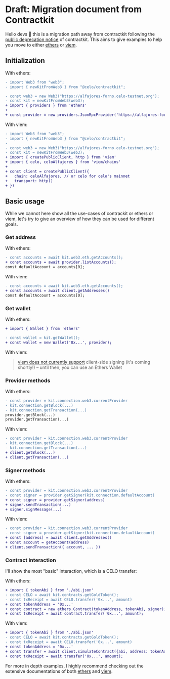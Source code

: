 # Draft: Migration document from Contractkit

Hello devs 🌱 this is a migration path away from contractkit following the [public deprecation notice](https://forum.celo.org/t/sunsetting-contractkit/5337/1) of contractkit. This aims to give examples to help you move to either [ethers](https://docs.ethers.org/) or [viem](https://viem.sh/).

## Initialization

With ethers:

```diff
- import Web3 from "web3";
- import { newKitFromWeb3 } from "@celo/contractkit";

- const web3 = new Web3("https://alfajores-forno.celo-testnet.org");
- const kit = newKitFromWeb3(web3);
+ import { providers } from 'ethers'
+
+ const provider = new providers.JsonRpcProvider('https://alfajores-forno.celo-testnet.org')
```

With viem:

```diff
- import Web3 from "web3";
- import { newKitFromWeb3 } from "@celo/contractkit";
-
- const web3 = new Web3("https://alfajores-forno.celo-testnet.org");
- const kit = newKitFromWeb3(web3);
+ import { createPublicClient, http } from 'viem'
+ import { celo, celoAlfajores } from 'viem/chains'
+
+ const client = createPublicClient({
+   chain: celoAlfajores, // or celo for celo's mainnet
+   transport: http()
+ })
```

## Basic usage

While we cannot here show all the use-cases of contrackit or ethers or viem, let's try to give an overview of how they can be used for different goals.

### Get address

With ethers:

```diff
- const accounts = await kit.web3.eth.getAccounts();
+ const accounts = await provider.listAccounts();
const defaultAccount = accounts[0];
```

With viem:

```diff
- const accounts = await kit.web3.eth.getAccounts();
+ const accounts = await client.getAddresses()
const defaultAccount = accounts[0];
```

### Get wallet

With ethers:

```diff
+ import { Wallet } from 'ethers'

- const wallet = kit.getWallet();
+ const wallet = new Wallet('0x...', provider);
```

With viem:

> [viem does not currently support](<[source](https://viem.sh/docs/ethers-migration.html#viem-11)>) client-side signing (it's coming shortly!) – until then, you can use an Ethers Wallet

### Provider methods

With ethers:

```diff
- const provider = kit.connection.web3.currentProvider
- kit.connection.getBlock(...)
- kit.connection.getTransaction(...)
provider.getBlock(...)
provider.getTransaction(...)
```

With viem:

```diff
- const provider = kit.connection.web3.currentProvider
- kit.connection.getBlock(...)
- kit.connection.getTransaction(...)
+ client.getBlock(...)
+ client.getTransaction(...)
```

### Signer methods

With ethers:

```diff
- const provider = kit.connection.web3.currentProvider
- const signer = provider.getSigner(kit.connection.defaultAccount)
+ const signer = provider.getSigner(address)
+ signer.sendTransaction(...)
+ signer.signMessage(...)
```

With viem:

```diff
- const provider = kit.connection.web3.currentProvider
- const signer = provider.getSigner(kit.connection.defaultAccount)
+ const [address] = await client.getAddresses()
+ const account = getAccount(address)
+ client.sendTransaction({ account, ... })
```

### Contract interaction

I'll show the most "basic" interaction, which is a CELO transfer:

With ethers:

```diff
+ import { tokenAbi } from './abi.json'
- const CELO = await kit.contracts.getGoldToken();
- const txReceipt = await CELO.transfer('0x...', amount)
+ const tokenAddress = '0x...'
+ const contract = new ethers.Contract(tokenAddress, tokenAbi, signer);
+ const txReceipt = await contract.transfer('0x...', amount);
```

With viem:

```diff
+ import { tokenAbi } from './abi.json'
- const CELO = await kit.contracts.getGoldToken();
- const txReceipt = await CELO.transfer('0x...', amount)
+ const tokenAddress = '0x...'
+ const transfer = await client.simulateContract({abi, address: tokenAddress, functionName: 'transfer' })
+ const txReceipt = await transfer('0x...', amount);
```

For more in depth examples, I highly recommend checking out the extensive documentations of both [ethers](https://docs.ethers.org/) and [viem](https://viem.sh/).
